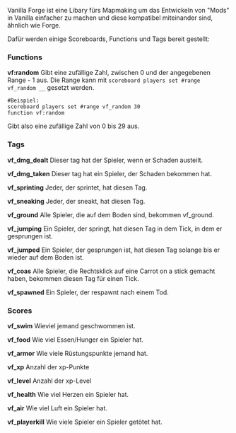 Vanilla Forge ist eine Libary fürs Mapmaking um das Entwickeln von "Mods" in Vanilla einfacher zu machen und diese kompatibel miteinander sind, ähnlich wie Forge.

Dafür werden einige Scoreboards, Functions und Tags bereit gestellt:
### Functions
**vf:random**
Gibt eine zufällige Zahl, zwischen 0 und der angegebenen Range - 1 aus.
Die Range kann mit `scoreboard players set #range vf_random __` gesetzt werden.
```
#Beispiel:
scoreboard players set #range vf_random 30
function vf:random
```
Gibt also eine zufällige Zahl von 0 bis 29 aus.

### Tags

**vf_dmg_dealt**
Dieser tag hat der Spieler, wenn er Schaden austeilt.

**vf_dmg_taken**
Dieser tag hat ein Spieler, der Schaden bekommen hat.

**vf_sprinting**
Jeder, der sprintet, hat diesen Tag.

**vf_sneaking**
Jeder, der sneakt, hat diesen Tag.

**vf_ground**
Alle Spieler, die auf dem Boden sind, bekommen vf_ground.

**vf_jumping**
Ein Spieler, der springt, hat diesen Tag in dem Tick, in dem er gesprungen ist.

**vf_jumped**
Ein Spieler, der gesprungen ist, hat diesen Tag solange bis er wieder auf dem Boden ist.

**vf_coas**
Alle Spieler, die Rechtsklick auf eine Carrot on a stick gemacht haben, bekommen diesen Tag für einen Tick.

**vf_spawned**
Ein Spieler, der respawnt nach einem Tod.

### Scores
**vf_swim**
Wieviel jemand geschwommen ist.

**vf_food**
Wie viel Essen/Hunger ein Spieler hat.

**vf_armor**
Wie viele Rüstungspunkte jemand hat.

**vf_xp**
Anzahl der xp-Punkte

**vf_level**
Anzahl der xp-Level

**vf_health**
Wie viel Herzen ein Spieler hat.

**vf_air**
Wie viel Luft ein Spieler hat.

**vf_playerkill**
Wie viele Spieler ein Spieler getötet hat.
